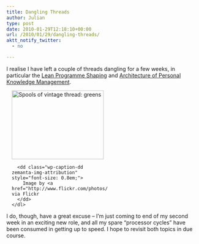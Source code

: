 ```yaml
---
title: Dangling Threads
author: Julian
type: post
date: 2010-01-29T12:18:10+00:00
url: /2010/01/29/dangling-threads/
aktt_notify_twitter:
  - no

---
```

I realise I have left a couple of threads dangling for a few weeks, in particular the [Lean Programme Shaping][1] and [Architecture of Personal Knowledge Management][2].

<div class="zemanta-img zemanta-action-dragged" style="display: block; width: 250px; margin: 1em;">
  <div>
    <dl class="wp-caption alignright" style="width: 250px;">
      <dt class="wp-caption-dt">
        <a href="http://www.flickr.com/photos/31794493@N00/2300070424"><img title="Spools of vintage thread: greens" src="http://farm3.static.flickr.com/2390/2300070424_957927e718_m.jpg" alt="Spools of vintage thread: greens" width="240" height="180" /></a>
      </dt>
      
      <dd class="wp-caption-dd zemanta-img-attribution" style="font-size: 0.8em;">
        Image by <a href="http://www.flickr.com/photos/31794493@N00/2300070424">litlnemo</a> via Flickr
      </dd>
    </dl>
  </div>
</div>

I do, though, have a great excuse &#8211; I&#8217;m just coming to end of my second week in an exciting new role, and all my spare &#8220;processor cycles&#8221; have been consumed in getting up to speed. I hope to revisit both topics in due course.

<div class="zemanta-pixie" style="margin-top: 10px; height: 15px;">
  <img class="zemanta-pixie-img" style="border: none; float: right;" src="http://img.zemanta.com/pixy.gif?x-id=acae22ec-b843-46b3-9af8-371c9a63e0cc" alt="" /><span class="zem-script more-info pretty-attribution"></span>
</div>

 [1]: https://www.synesthesia.co.uk/blog/archives/2009/11/19/lean-programme-shaping-amplifying-learning/
 [2]: https://www.synesthesia.co.uk/blog/archives/2009/11/27/the-architecture-of-personal-knowledge-management-1/